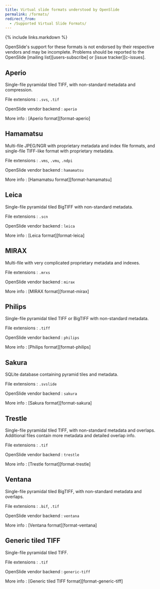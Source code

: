 ```yaml
---
title: Virtual slide formats understood by OpenSlide
permalink: /formats/
redirect_from:
  - /Supported Virtual Slide Formats/
---
```


{% include links.markdown %}

OpenSlide's support for these formats is not endorsed by their respective
vendors and may be incomplete.  Problems should be reported to the OpenSlide
[mailing list][users-subscribe] or [issue tracker][c-issues].


Aperio
------

Single-file pyramidal tiled TIFF, with non-standard metadata and compression.

File extensions
: `.svs`, `.tif`

OpenSlide vendor backend
: `aperio`

More info
: [Aperio format][format-aperio]


Hamamatsu
---------

Multi-file JPEG/NGR with proprietary metadata and index file formats, and
single-file TIFF-like format with proprietary metadata.

File extensions
: `.vms`, `.vmu`, `.ndpi`

OpenSlide vendor backend
: `hamamatsu`

More info
: [Hamamatsu format][format-hamamatsu]


Leica
-----

Single-file pyramidal tiled BigTIFF with non-standard metadata.

File extensions
: `.scn`

OpenSlide vendor backend
: `leica`

More info
: [Leica format][format-leica]


MIRAX
-----

Multi-file with very complicated proprietary metadata and indexes.

File extensions
: `.mrxs`

OpenSlide vendor backend
: `mirax`

More info
: [MIRAX format][format-mirax]


Philips
-------

Single-file pyramidal tiled TIFF or BigTIFF with non-standard metadata.

File extensions
: `.tiff`

OpenSlide vendor backend
: `philips`

More info
: [Philips format][format-philips]


Sakura
------
SQLite database containing pyramid tiles and metadata.

File extensions
: `.svslide`

OpenSlide vendor backend
: `sakura`

More info
: [Sakura format][format-sakura]


Trestle
-------
Single-file pyramidal tiled TIFF, with non-standard metadata and
overlaps.  Additional files contain more metadata and detailed overlap info.

File extensions
: `.tif`

OpenSlide vendor backend
: `trestle`

More info
: [Trestle format][format-trestle]


Ventana
-------
Single-file pyramidal tiled BigTIFF, with non-standard metadata and
overlaps.

File extensions
: `.bif`, `.tif`

OpenSlide vendor backend
: `ventana`

More info
: [Ventana format][format-ventana]


Generic tiled TIFF
------------------

Single-file pyramidal tiled TIFF.

File extensions
: `.tif`

OpenSlide vendor backend
: `generic-tiff`

More info
: [Generic tiled TIFF format][format-generic-tiff]
